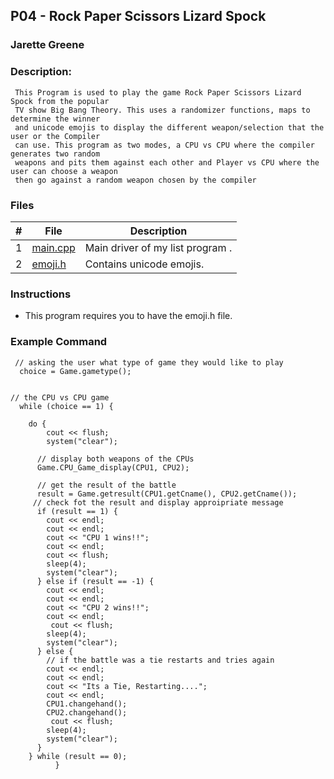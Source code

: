 ## P04 - Rock Paper Scissors Lizard Spock 
### Jarette Greene
### Description: 

     This Program is used to play the game Rock Paper Scissors Lizard Spock from the popular 
     TV show Big Bang Theory. This uses a randomizer functions, maps to determine the winner 
     and unicode emojis to display the different weapon/selection that the user or the Compiler
     can use. This program as two modes, a CPU vs CPU where the compiler generates two random 
     weapons and pits them against each other and Player vs CPU where the user can choose a weapon 
     then go against a random weapon chosen by the compiler 

### Files

|   #   | File     | Description                      |
| :---: | -------- | -------------------------------- |
|   1   |[main.cpp](https://github.com/Jarette/2143-OOP-Greene/blob/main/Assignments/P04/main.cpp)| Main driver of my list program . |
|   2   |[emoji.h](https://github.com/Jarette/2143-OOP-Greene/blob/main/Assignments/P04/emoji.h)| Contains unicode emojis.|


### Instructions

- This program requires you to have the emoji.h file.

### Example Command
```
 // asking the user what type of game they would like to play 
  choice = Game.gametype();


// the CPU vs CPU game 
  while (choice == 1) {

    do {
        cout << flush;
        system("clear");

      // display both weapons of the CPUs
      Game.CPU_Game_display(CPU1, CPU2);

      // get the result of the battle 
      result = Game.getresult(CPU1.getCname(), CPU2.getCname());
     // check fot the result and display approipriate message 
      if (result == 1) {
        cout << endl;
        cout << endl;
        cout << "CPU 1 wins!!";
        cout << endl;
        cout << flush;
        sleep(4);
        system("clear");
      } else if (result == -1) {
        cout << endl;
        cout << endl;
        cout << "CPU 2 wins!!";
        cout << endl;
         cout << flush;
        sleep(4);
        system("clear");
      } else {
        // if the battle was a tie restarts and tries again 
        cout << endl;
        cout << endl;
        cout << "Its a Tie, Restarting....";
        cout << endl;
        CPU1.changehand();
        CPU2.changehand();
         cout << flush;
        sleep(4);
        system("clear");
      }
    } while (result == 0);
          }
```
